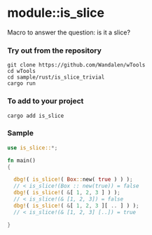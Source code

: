 # module::is_slice

Macro to answer the question: is it a slice?

### Try out from the repository

``` shell test
git clone https://github.com/Wandalen/wTools
cd wTools
cd sample/rust/is_slice_trivial
cargo run
```

### To add to your project

```
cargo add is_slice
```

### Sample

``` rust sample test
use is_slice::*;

fn main()
{

  dbg!( is_slice!( Box::new( true ) ) );
  // < is_slice!(Box :: new(true)) = false
  dbg!( is_slice!( &[ 1, 2, 3 ] ) );
  // < is_slice!(& [1, 2, 3]) = false
  dbg!( is_slice!( &[ 1, 2, 3 ][ .. ] ) );
  // < is_slice!(& [1, 2, 3] [..]) = true

}
```

